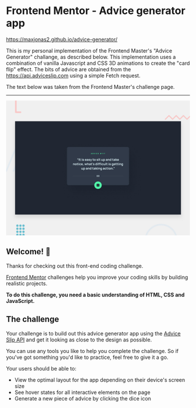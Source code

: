# Frontend Mentor - Advice generator app

https://maxjonas2.github.io/advice-generator/

This is my personal implementation of the Frontend Master's "Advice Generator" challange, as described below. This implementation uses a combination of vanilla Javascript and CSS 3D animations to create the "card flip" effect. The bits of advice are obtained from the https://api.adviceslip.com using a simple Fetch request. 

The text below was taken from the Frontend Master's challenge page.

**********

![Design preview for the Advice generator app coding challenge](./design/desktop-preview.jpg)

## Welcome! 👋

Thanks for checking out this front-end coding challenge.

[Frontend Mentor](https://www.frontendmentor.io) challenges help you improve your coding skills by building realistic projects.

**To do this challenge, you need a basic understanding of HTML, CSS and JavaScript.**

## The challenge

Your challenge is to build out this advice generator app using the [Advice Slip API](https://api.adviceslip.com) and get it looking as close to the design as possible.

You can use any tools you like to help you complete the challenge. So if you've got something you'd like to practice, feel free to give it a go.

Your users should be able to:

- View the optimal layout for the app depending on their device's screen size
- See hover states for all interactive elements on the page
- Generate a new piece of advice by clicking the dice icon
